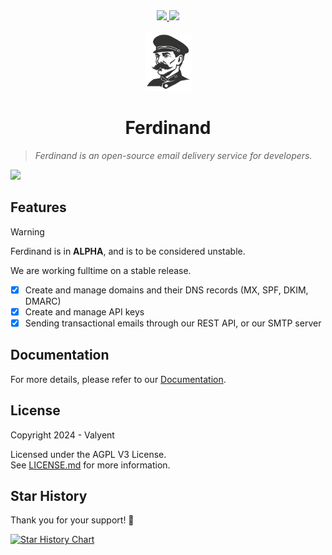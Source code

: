 <div align="center">
  <a href="https://discord.gg/DuW5uQCtZj">
    <img src="https://dcbadge.vercel.app/api/server/DuW5uQCtZj)](https://discord.gg/DuW5uQCtZj">
  </a>
  <a href="https://x.com/valyentdev">
    <img src="https://img.shields.io/badge/X-%23000000.svg?style=for-the-badge&logo=X&logoColor=white">
  </a>
</div>

<br />

<div align="center">
  <picture>
    <img src="./public/assets/logo.webp" alt="Logo" width="75" height="auto" />
  </picture>
</div>

<h1 align="center">
    Ferdinand
</h1>

> _Ferdinand is an open-source email delivery service for developers._

![](./docs/screenshot.png)

## Features

> [!WARNING]
>
> Ferdinand is in **ALPHA**, and is to be considered unstable.
>
> We are working fulltime on a stable release.

- [x] Create and manage domains and their DNS records (MX, SPF, DKIM, DMARC)
- [x] Create and manage API keys
- [x] Sending transactional emails through our REST API, or our SMTP server

## Documentation

For more details, please refer to our [Documentation](https://docs.ferdinand.email).

## License

Copyright 2024 - Valyent

Licensed under the AGPL V3 License. <br/> See [LICENSE.md](LICENSE.md) for more information.

## Star History

Thank you for your support! 🌟

[![Star History Chart](https://api.star-history.com/svg?repos=valyentdev/ferdinand&type=Date)](https://star-history.com/#valyentdev/ferdinand&Date)
